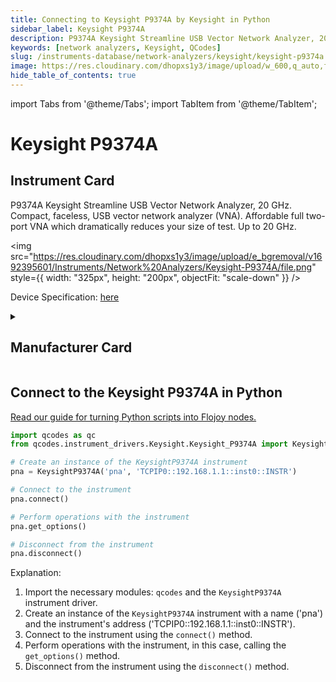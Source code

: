 ```yaml
---
title: Connecting to Keysight P9374A by Keysight in Python
sidebar_label: Keysight P9374A
description: P9374A Keysight Streamline USB Vector Network Analyzer, 20 GHz. Compact, faceless, USB vector network analyzer (VNA). Affordable full two-port VNA which dramatically reduces your size of test. Up to 20 GHz.
keywords: [network analyzers, Keysight, QCodes]
slug: /instruments-database/network-analyzers/keysight/keysight-p9374a
image: https://res.cloudinary.com/dhopxs1y3/image/upload/w_600,q_auto,f_auto/e_bgremoval/v1692395601/Instruments/Network%20Analyzers/Keysight-P9374A/file.jpg
hide_table_of_contents: true
---
```


import Tabs from '@theme/Tabs';
import TabItem from '@theme/TabItem';

# Keysight P9374A

## Instrument Card

<div className="flex">

<div>

P9374A Keysight Streamline USB Vector Network Analyzer, 20 GHz. Compact, faceless, USB vector network analyzer (VNA). Affordable full two-port VNA which dramatically reduces your size of test. Up to 20 GHz.

</div>

<img src="https://res.cloudinary.com/dhopxs1y3/image/upload/e_bgremoval/v1692395601/Instruments/Network%20Analyzers/Keysight-P9374A/file.png" style={{ width: "325px", height: "200px", objectFit: "scale-down" }} />

</div>

<div className="flex text-center">

<p>Device Specification: <a target="\_blank" href="https://www.keysight.com/us/en/assets/7018-06033/data-sheets/5992-2765.pdf">here</a></p>

</div>

<details style={{ marginTop: "15px"}}>
<summary><h2>Manufacturer Card</h2></summary>

<img src="https://res.cloudinary.com/dhopxs1y3/image/upload/v1692125973/Instruments/Vendor%20Logos/Keysight.png" style={{ width: "100%", height: "170px",objectFit: "scale-down" }} />

Keysight Technologies, or Keysight, is an American company that manufactures electronics test and measurement equipment and software.

<ul>
  <li>Headquarters: USA</li>
  <li>Yearly Revenue (millions, USD): 5420.0</li>
  <li>Vendor Website: <a href="https://www.keysight.com/us/en/home.html">here</a></li>
</ul>
</details>

## Connect to the Keysight P9374A in Python

[Read our guide for turning Python scripts into Flojoy nodes.](https://docs.flojoy.ai/custom-nodes/creating-custom-node/)
<Tabs>
<TabItem value="QCodes" label="QCodes">

```python
import qcodes as qc
from qcodes.instrument_drivers.Keysight.Keysight_P9374A import KeysightP9374A

# Create an instance of the KeysightP9374A instrument
pna = KeysightP9374A('pna', 'TCPIP0::192.168.1.1::inst0::INSTR')

# Connect to the instrument
pna.connect()

# Perform operations with the instrument
pna.get_options()

# Disconnect from the instrument
pna.disconnect()
```

Explanation:
1. Import the necessary modules: `qcodes` and the `KeysightP9374A` instrument driver.
2. Create an instance of the `KeysightP9374A` instrument with a name ('pna') and the instrument's address ('TCPIP0::192.168.1.1::inst0::INSTR').
3. Connect to the instrument using the `connect()` method.
4. Perform operations with the instrument, in this case, calling the `get_options()` method.
5. Disconnect from the instrument using the `disconnect()` method.

</TabItem>
</Tabs>